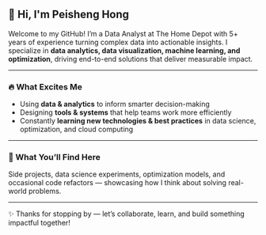 ## 👋 Hi, I'm Peisheng Hong  

Welcome to my GitHub! I’m a Data Analyst at The Home Depot with 5+ years of experience turning complex data into actionable insights. I specialize in **data analytics, data visualization, machine learning, and optimization**, driving end-to-end solutions that deliver measurable impact.  

---

### 🔥 What Excites Me  
- Using **data & analytics** to inform smarter decision-making  
- Designing **tools & systems** that help teams work more efficiently  
- Constantly **learning new technologies & best practices** in data science, optimization, and cloud computing  

---

### 📂 What You’ll Find Here  
Side projects, data science experiments, optimization models, and occasional code refactors — showcasing how I think about solving real-world problems.  

---

✨ Thanks for stopping by — let’s collaborate, learn, and build something impactful together!

<!--
**PeishengHong/PeishengHong** is a ✨ _special_ ✨ repository because its `README.md` (this file) appears on your GitHub profile.

Here are some ideas to get you started:

- 🔭 I’m currently working on ...
- 🌱 I’m currently learning ...
- 👯 I’m looking to collaborate on ...
- 🤔 I’m looking for help with ...
- 💬 Ask me about ...
- 📫 How to reach me: ...
- 😄 Pronouns: ...
- ⚡ Fun fact: ...
-->
